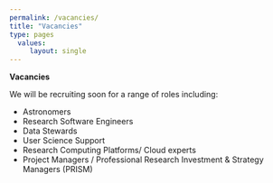 ```yaml
---
permalink: /vacancies/
title: "Vacancies"
type: pages
  values:
     layout: single
---
```

**Vacancies**

We will be recruiting soon for a range of roles including:
* Astronomers
* Research Software Engineers
* Data Stewards
* User Science Support
* Research Computing Platforms/ Cloud experts
* Project Managers / Professional Research Investment & Strategy Managers (PRISM)
